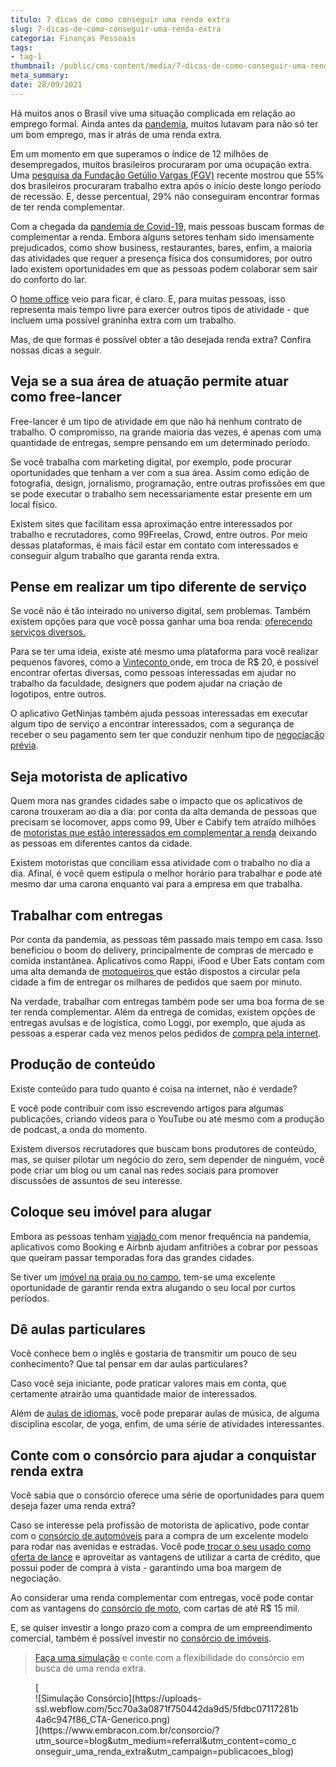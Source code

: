 ```yaml
---
titulo: 7 dicas de como conseguir uma renda extra
slug: 7-dicas-de-como-conseguir-uma-renda-extra
categoria: Finanças Pessoais
tags:
- tag-1
thumbnail: /public/cms-content/media/7-dicas-de-como-conseguir-uma-renda-extra.jpg
meta_summary: 
date: 28/09/2021
---
```

Há muitos anos o Brasil vive uma situação complicada em relação ao emprego formal. Ainda antes da [pandemia](https://www.embracon.com.br/blog/35-coisas-para-fazer-quando-a-pandemia-passar), muitos lutavam para não só ter um bom emprego, mas ir atrás de uma renda extra.

Em um momento em que superamos o índice de 12 milhões de desempregados, muitos brasileiros procuraram por uma ocupação extra. Uma [pesquisa da Fundação Getúlio Vargas (FGV)](https://revistapegn.globo.com/Como-abrir-uma-empresa/noticia/2016/09/com-crise-55-buscam-renda-extra-mostra-pesquisa.html) recente mostrou que 55% dos brasileiros procuraram trabalho extra após o início deste longo período de recessão. E, desse percentual, 29% não conseguiram encontrar formas de ter renda complementar.

Com a chegada da [pandemia de Covid-19,](https://www.embracon.com.br/blog/caminhos-possiveis-para-recomecar-para-quem-perdeu-o-emprego-na-pandemia) mais pessoas buscam formas de complementar a renda. Embora alguns setores tenham sido imensamente prejudicados, como show business, restaurantes, bares, enfim, a maioria das atividades que requer a presença física dos consumidores, por outro lado existem oportunidades em que as pessoas podem colaborar sem sair do conforto do lar.

O [home office](https://www.embracon.com.br/blog/home-office-5-dicas-para-manter-o-cantinho-de-trabalho-organizado) veio para ficar, é claro. E, para muitas pessoas, isso representa mais tempo livre para exercer outros tipos de atividade - que incluem uma possível graninha extra com um trabalho.

Mas, de que formas é possível obter a tão desejada renda extra? Confira nossas dicas a seguir.

Veja se a sua área de atuação permite atuar como free-lancer
------------------------------------------------------------

Free-lancer é um tipo de atividade em que não há nenhum contrato de trabalho. O compromisso, na grande maioria das vezes, é apenas com uma quantidade de entregas, sempre pensando em um determinado período.

Se você trabalha com marketing digital, por exemplo, pode procurar oportunidades que tenham a ver com a sua área. Assim como edição de fotografia, design, jornalismo, programação, entre outras profissões em que se pode executar o trabalho sem necessariamente estar presente em um local físico.

Existem sites que facilitam essa aproximação entre interessados por trabalho e recrutadores, como 99Freelas, Crowd, entre outros. Por meio dessas plataformas, é mais fácil estar em contato com interessados e conseguir algum trabalho que garanta renda extra.

Pense em realizar um tipo diferente de serviço
----------------------------------------------

Se você não é tão inteirado no universo digital, sem problemas. Também existem opções para que você possa ganhar uma boa renda: [oferecendo serviços diversos.](https://www.embracon.com.br/blog/economia-colaborativa-saiba-tudo-sobre-o-assunto)

Para se ter uma ideia, existe até mesmo uma plataforma para você realizar pequenos favores, como a [Vinteconto ](https://valorinveste.globo.com/objetivo/organize-as-contas/noticia/2019/05/24/crise-aperta-e-brasileiro-vende-ate-favor-para-ter-renda-extra.ghtml)onde, em troca de R$ 20, é possível encontrar ofertas diversas, como pessoas interessadas em ajudar no trabalho da faculdade, designers que podem ajudar na criação de logotipos, entre outros.

O aplicativo GetNinjas também ajuda pessoas interessadas em executar algum tipo de serviço a encontrar interessados, com a segurança de receber o seu pagamento sem ter que conduzir nenhum tipo de [negociação prévia](https://www.embracon.com.br/blog/4-dicas-para-conseguir-uma-boa-negociacao-na-hora-de-adquirir-o-seu-bem).

Seja motorista de aplicativo
----------------------------

Quem mora nas grandes cidades sabe o impacto que os aplicativos de carona trouxeram ao dia a dia: por conta da alta demanda de pessoas que precisam se locomover, apps como 99, Uber e Cabify tem atraído milhões de [motoristas que estão interessados em complementar a renda](https://www.embracon.com.br/blog/motorista-de-aplicativo-faca-um-consorcio) deixando as pessoas em diferentes cantos da cidade.

Existem motoristas que conciliam essa atividade com o trabalho no dia a dia. Afinal, é você quem estipula o melhor horário para trabalhar e pode até mesmo dar uma carona enquanto vai para a empresa em que trabalha.

Trabalhar com entregas
----------------------

Por conta da pandemia, as pessoas têm passado mais tempo em casa. Isso beneficiou o boom do delivery, principalmente de compras de mercado e comida instantânea. Aplicativos como Rappi, iFood e Uber Eats contam com uma alta demanda de [motoqueiros ](https://www.embracon.com.br/blog/como-escolher-um-consorcio-de-moto)que estão dispostos a circular pela cidade a fim de entregar os milhares de pedidos que saem por minuto.

Na verdade, trabalhar com entregas também pode ser uma boa forma de se ter renda complementar. Além da entrega de comidas, existem opções de entregas avulsas e de logística, como Loggi, por exemplo, que ajuda as pessoas a esperar cada vez menos pelos pedidos de [compra pela internet](https://www.embracon.com.br/blog/5-dicas-para-nao-cair-em-golpes-financeiros).

Produção de conteúdo
--------------------

Existe conteúdo para tudo quanto é coisa na internet, não é verdade?

E você pode contribuir com isso escrevendo artigos para algumas publicações, criando vídeos para o YouTube ou até mesmo com a produção de podcast, a onda do momento.

Existem diversos recrutadores que buscam bons produtores de conteúdo, mas, se quiser pilotar um negócio do zero, sem depender de ninguém, você pode criar um blog ou um canal nas redes sociais para promover discussões de assuntos de seu interesse.

Coloque seu imóvel para alugar
------------------------------

Embora as pessoas tenham [viajado ](https://www.embracon.com.br/blog/consorcio-de-viagens-o-que-e-e-como-funciona)com menor frequência na pandemia, aplicativos como Booking e Airbnb ajudam anfitriões a cobrar por pessoas que queiram passar temporadas fora das grandes cidades.

Se tiver um [imóvel na praia ou no campo](https://www.embracon.com.br/blog/saiba-como-comprar-a-casa-de-campo-dos-sonhos), tem-se uma excelente oportunidade de garantir renda extra alugando o seu local por curtos períodos.

Dê aulas particulares
---------------------

Você conhece bem o inglês e gostaria de transmitir um pouco de seu conhecimento? Que tal pensar em dar aulas particulares?

Caso você seja iniciante, pode praticar valores mais em conta, que certamente atrairão uma quantidade maior de interessados.

Além de [aulas de idiomas](https://www.embracon.com.br/blog/4-razoes-para-investir-em-um-curso-de-idiomas-e-aprender-uma-nova-lingua), você pode preparar aulas de música, de alguma disciplina escolar, de yoga, enfim, de uma série de atividades interessantes.

Conte com o consórcio para ajudar a conquistar renda extra
----------------------------------------------------------

Você sabia que o consórcio oferece uma série de oportunidades para quem deseja fazer uma renda extra?

Caso se interesse pela profissão de motorista de aplicativo, pode contar com o [consórcio de automóveis](https://www.embracon.com.br/blog/como-funciona-consorcio-de-automoveis-por-que-boa-opcao) para a compra de um excelente modelo para rodar nas avenidas e estradas. Você pode[ trocar o seu usado como oferta de lance](https://www.embracon.com.br/blog/e-possivel-utilizar-um-carro-usado-para-dar-um-lance-em-um-consorcio) e aproveitar as vantagens de utilizar a carta de crédito, que possui poder de compra à vista - garantindo uma boa margem de negociação.

Ao considerar uma renda complementar com entregas, você pode contar com as vantagens do [consórcio de moto](https://www.embracon.com.br/blog/guia-completo-de-como-comprar-uma-moto-com-consorcio), com cartas de até R$ 15 mil.

E, se quiser investir a longo prazo com a compra de um empreendimento comercial, também é possível investir no [consórcio de imóveis](https://www.embracon.com.br/blog/15-duvidas-sobre-consorcio-de-imoveis).

> [Faça uma simulação](https://www.embracon.com.br/consorcio/?utm_source=blog&utm_medium=referral&utm_content=como_conseguir_uma_renda_extra&utm_campaign=publicacoes_blog) e conte com a flexibilidade do consórcio em busca de uma renda extra.

<figure class="w-richtext-figure-type-image w-richtext-align-center">[<div>![Simulação Consórcio](https://uploads-ssl.webflow.com/5cc70a3a0871f750442da9d5/5fdbc07117281b4a6c947f86_CTA-Generico.png)</div>](https://www.embracon.com.br/consorcio/?utm_source=blog&utm_medium=referral&utm_content=como_conseguir_uma_renda_extra&utm_campaign=publicacoes_blog)</figure>
